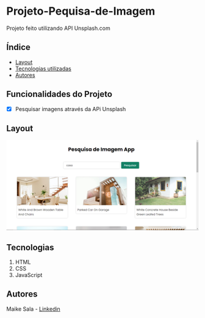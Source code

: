 # Projeto-Pequisa-de-Imagem
Projeto feito utilizando API Unsplash.com
## Índice
- <a href="#layout">Layout</a>
- <a href="#tecnologias">Tecnologias utilizadas</a>
- <a href="#autores">Autores</a>

## Funcionalidades do Projeto

- [x] Pesquisar imagens através da APi Unsplash

## Layout 
<img style="width:700px" src="./src/imagens/pagina 1.png" alt= "Imagem da Calculadora">

## Tecnologias
1. HTML
2. CSS
3. JavaScript

## Autores
Maike Sala - [Linkedin](https://www.linkedin.com/in/maike-oliveira-37885a1a4/)